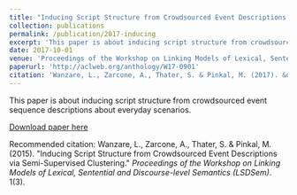 ```yaml
---
title: "Inducing Script Structure from Crowdsourced Event Descriptions via Semi-Supervised Clustering"
collection: publications
permalink: /publication/2017-inducing
excerpt: 'This paper is about inducing script structure from crowdsourced event sequence descriptions about everyday scenarios.'
date: 2017-10-01
venue: 'Proceedings of the Workshop on Linking Models of Lexical, Sentential and Discourse-level Semantics (LSDSem), Valencia, Spain'
paperurl: 'http://aclweb.org/anthology/W17-0901'
citation: 'Wanzare, L., Zarcone, A., Thater, S. & Pinkal, M. (2017). &quot;Inducing Script Structure from Crowdsourced Event Descriptions via Semi-Supervised Clustering.&quot; <i> Proceedings of the Workshop on Linking Models of Lexical, Sentential and Discourse-level Semantics (LSDSem)</i>. 1(3).'
---
```

This paper is about inducing script structure from crowdsourced event sequence descriptions about everyday scenarios.

[Download paper here](http://aclweb.org/anthology/W17-0901)

Recommended citation: Wanzare, L., Zarcone, A., Thater, S. & Pinkal, M.(2015). "Inducing Script Structure from Crowdsourced Event Descriptions via Semi-Supervised Clustering." <i> Proceedings of the Workshop on Linking Models of Lexical, Sentential and Discourse-level Semantics (LSDSem)</i>. 1(3).